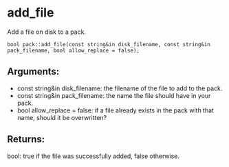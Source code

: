 # add_file
Add a file on disk to a pack.

`bool pack::add_file(const string&in disk_filename, const string&in pack_filename, bool allow_replace = false);`

## Arguments:
* const string&in disk_filename: the filename of the file to add to the pack.
* const string&in pack_filename: the name the file should have in your pack.
* bool allow_replace = false: if a file already exists in the pack with that name, should it be overwritten?

## Returns:
bool: true if the file was successfully added, false otherwise.
